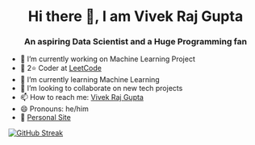 
<div align="center">

# Hi there 👋, I am Vivek Raj Gupta

<h3>An aspiring Data Scientist and a Huge Programming fan</h3>

</div>

- 🔭 I’m currently working on Machine Learning Project
- 🌟 2⭐ Coder at [LeetCode](https://leetcode.com/vivek-raj-gupta-2002/)
- 🌱 I’m currently learning Machine Learning
- 👯 I’m looking to collaborate on new tech projects
- 📫 How to reach me: [Vivek Raj Gupta](vivekrajgupta2002+github@outlook.com)
- 😄 Pronouns: he/him
- 🖖 [Personal Site](https://vivek-raj-gupta-2002.github.io/)


[![GitHub Streak](https://streak-stats.demolab.com/?user=Vivek-raj-gupta-2002&theme=neon)](https://git.io/streak-stats)
